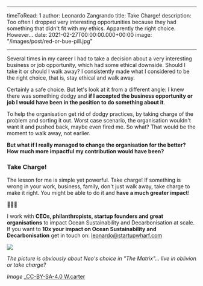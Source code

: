 
---
timeToRead: 1
author: Leonardo Zangrando
title: Take Charge!
description: Too often I dropped very interesting opportunities because they had something
  that didn't fit with my ethics. Apparently the right choice. However...
date: 2021-02-27T00:00:00.000+00:00
image: "/images/post/red-or-bue-pill.jpg"

---
Several times in my career I had to take a decision about a very interesting business or job opportunity, which had some ethical downside. Should I take it or should I walk away? I consistently made what I considered to be the right choice, that is, stay ethical and walk away.

Certainly a safe choice. But let's look at it from a different angle: I knew there was something dodgy and **if I accepted the business opportunity or job I would have been in the position to do something about it**.

To help the organisation get rid of dodgy practices, by taking charge of the problem and sorting it out. Worst case scenario, the organisation wouldn't want it and pushed back, maybe even fired me. So what? That would be the moment to walk away, not earlier.

**But what if I really managed to change the organisation for the better? How much more impactful my contribution would have been?**

### Take Charge!

The lesson for me is simple yet powerful. Take charge! If something is wrong in your work, business, family, don't just walk away, take charge to make it right. You might be able to do it and **have a much greater impact**!

🌊🌊🌊

I work with **CEOs, philanthropists, startup founders and great organisations** to impact Ocean Sustainability and Decarbonisation at scale. If you want to **10x your impact on Ocean Sustainability and Decarbonisation** get in touch on: [leonardo@startupwharf.com](mailto:leonardo@startupwharf.com)

![](/images/post/red-or-bue-pill.jpg)

_The picture is obviously about Neo's choice in "The Matrix"... live in oblivion or take charge?_

_Image_ [_CC-BY-SA-4.0 W.carter](https://commons.wikimedia.org/wiki/File:Red_and_blue_pill.jpg)
